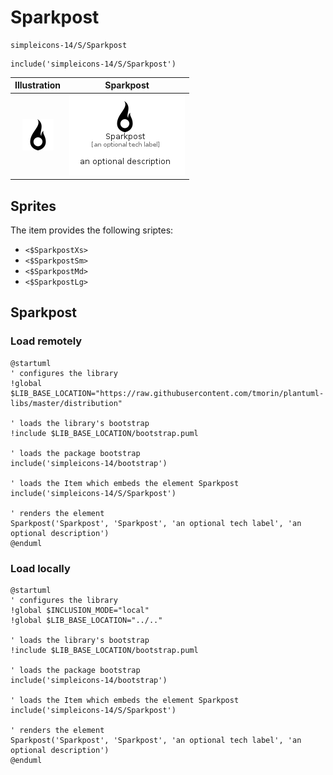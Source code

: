 # Sparkpost


```text
simpleicons-14/S/Sparkpost
```

```text
include('simpleicons-14/S/Sparkpost')
```



| Illustration | Sparkpost |
| :---: | :---: |
| ![illustration for Illustration](../../simpleicons-14/S/Sparkpost.png) | ![illustration for Sparkpost](../../simpleicons-14/S/Sparkpost.Local.png) |



## Sprites
The item provides the following sriptes:

- `<$SparkpostXs>`
- `<$SparkpostSm>`
- `<$SparkpostMd>`
- `<$SparkpostLg>`





## Sparkpost

### Load remotely
```plantuml
@startuml
' configures the library
!global $LIB_BASE_LOCATION="https://raw.githubusercontent.com/tmorin/plantuml-libs/master/distribution"

' loads the library's bootstrap
!include $LIB_BASE_LOCATION/bootstrap.puml

' loads the package bootstrap
include('simpleicons-14/bootstrap')

' loads the Item which embeds the element Sparkpost
include('simpleicons-14/S/Sparkpost')

' renders the element
Sparkpost('Sparkpost', 'Sparkpost', 'an optional tech label', 'an optional description')
@enduml
```

### Load locally
```plantuml
@startuml
' configures the library
!global $INCLUSION_MODE="local"
!global $LIB_BASE_LOCATION="../.."

' loads the library's bootstrap
!include $LIB_BASE_LOCATION/bootstrap.puml

' loads the package bootstrap
include('simpleicons-14/bootstrap')

' loads the Item which embeds the element Sparkpost
include('simpleicons-14/S/Sparkpost')

' renders the element
Sparkpost('Sparkpost', 'Sparkpost', 'an optional tech label', 'an optional description')
@enduml
```

